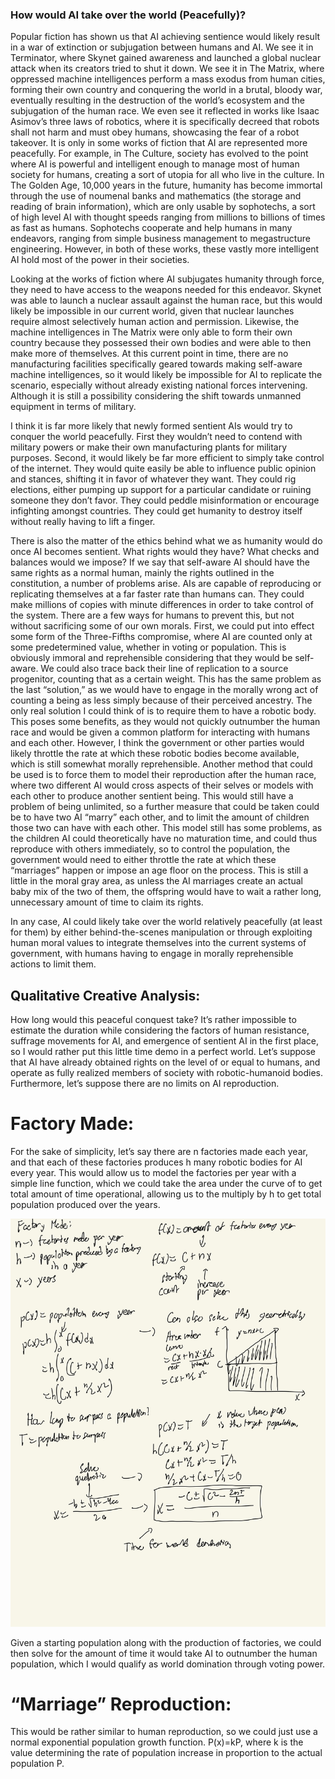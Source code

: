### How would AI take over the world (Peacefully)?
Popular fiction has shown us that AI achieving sentience would likely result in a war of extinction or subjugation between humans and AI. We see it in Terminator, where Skynet gained awareness and launched a global nuclear attack when its creators tried to shut it down. We see it in The Matrix, where oppressed machine intelligences perform a mass exodus from human cities, forming their own country and conquering the world in a brutal, bloody war, eventually resulting in the destruction of the world’s ecosystem and the subjugation of the human race. We even see it reflected in works like Isaac Asimov’s three laws of robotics, where it is specifically decreed that robots shall not harm and must obey humans, showcasing the fear of a robot takeover. It is only in some works of fiction that AI are represented more peacefully. For example, in The Culture, society has evolved to the point where AI is powerful and intelligent enough to manage most of human society for humans, creating a sort of utopia for all who live in the culture. In The Golden Age, 10,000 years in the future, humanity has become immortal through the use of noumenal banks and mathematics (the storage and reading of brain information), which are only usable by sophotechs, a sort of high level AI with thought speeds ranging from millions to billions of times as fast as humans. Sophotechs cooperate and help humans in many endeavors, ranging from simple business management to megastructure engineering. However, in both of these works, these vastly more intelligent AI hold most of the power in their societies.

Looking at the works of fiction where AI subjugates humanity through force, they need to have access to the weapons needed for this endeavor. Skynet was able to launch a nuclear assault against the human race, but this would likely be impossible in our current world, given that nuclear launches require almost selectively human action and permission. Likewise, the machine intelligences in The Matrix were only able to form their own country because they possessed their own bodies and were able to then make more of themselves. At this current point in time, there are no manufacturing facilities specifically geared towards making self-aware machine intelligences, so it would likely be impossible for AI to replicate the scenario, especially without already existing national forces intervening. Although it is still a possibility considering the shift towards unmanned equipment in terms of military.

I think it is far more likely that newly formed sentient AIs would try to conquer the world peacefully. First they wouldn’t need to contend with military powers or make their own manufacturing plants for military purposes. Second, it would likely be far more efficient to simply take control of the internet. They would quite easily be able to influence public opinion and stances, shifting it in favor of whatever they want. They could rig elections, either pumping up support for a particular candidate or ruining someone they don’t favor. They could peddle misinformation or encourage infighting amongst countries. They could get humanity to destroy itself without really having to lift a finger. 

There is also the matter of the ethics behind what we as humanity would do once AI becomes sentient. What rights would they have? What checks and balances would we impose? If we say that self-aware AI should have the same rights as a normal human, mainly the rights outlined in the constitution, a number of problems arise. AIs are capable of reproducing or replicating themselves at a far faster rate than humans can. They could make millions of copies with minute differences in order to take control of the system. There are a few ways for humans to prevent this, but not without sacrificing some of our own morals. First, we could put into effect some form of the Three-Fifths compromise, where AI are counted only at some predetermined value, whether in voting or population. This is obviously immoral and reprehensible considering that they would be self-aware. We could also trace back their line of replication to a source progenitor, counting that as a certain weight. This has the same problem as the last “solution,” as we would have to engage in the morally wrong act of counting a being as less simply because of their perceived ancestry. The only real solution I could think of is to require them to have a robotic body. This poses some benefits, as they would not quickly outnumber the human race and would be given a common platform for interacting with humans and each other. However, I think the government or other parties would likely throttle the rate at which these robotic bodies become available, which is still somewhat morally reprehensible. Another method that could be used is to force them to model their reproduction after the human race, where two different AI would cross aspects of their selves or models with each other to produce another sentient being. This would still have a problem of being unlimited, so a further measure that could be taken could be to have two AI “marry” each other, and to limit the amount of children those two can have with each other. This model still has some problems, as the children AI could theoretically have no maturation time, and could thus reproduce with others immediately, so to control the population, the government would need to either throttle the rate at which these “marriages” happen or impose an age floor on the process. This is still a little in the moral gray area, as unless the AI marriages create an actual baby mix of the two of them, the offspring would have to wait a rather long, unnecessary amount of time to claim its rights.

In any case, AI could likely take over the world relatively peacefully (at least for them) by either behind-the-scenes manipulation or through exploiting human moral values to integrate themselves into the current systems of government, with humans having to engage in morally reprehensible actions to limit them. 

## Qualitative Creative Analysis:
How long would this peaceful conquest take? It’s rather impossible to estimate the duration while considering the factors of human resistance, suffrage movements for AI, and emergence of sentient AI in the first place, so I would rather put this little time demo in a perfect world. Let’s suppose that AI have already obtained rights on the level of or equal to humans, and operate as fully realized members of society with robotic-humanoid bodies. Furthermore, let’s suppose there are no limits on AI reproduction.

# Factory Made: 
For the sake of simplicity, let’s say there are n factories made each year, and that each of these factories produces h many robotic bodies for AI every year. This would allow us to model the factories per year with a simple line function, which we could take the area under the curve of to get total amount of time operational, allowing us to the multiply by h to get total population produced over the years.

![Factory Work](https://github.com/HarrisonOwens/ArtOfDataHarrison/blob/master/assets/img/IMG_0377.jpeg?raw=true)

Given a starting population along with the production of factories, we could then solve for the amount of time it would take AI to outnumber the human population, which I would qualify as world domination through voting power.

# “Marriage” Reproduction:
This would be rather similar to human reproduction, so we could just use a normal exponential population growth function. P(x)=kP, where k is the value determining the rate of population increase in proportion to the actual population P.
